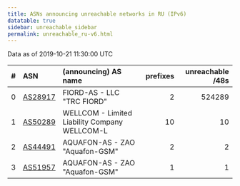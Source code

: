 ```yaml
---
title: ASNs announcing unreachable networks in RU (IPv6)
datatable: true
sidebar: unreachable_sidebar
permalink: unreachable_ru-v6.html
---
```


Data as of 2019-10-21 11:30:00 UTC


<div class="datatable-begin"></div>

|   # | ASN                                    | (announcing) AS name                          |   prefixes |   unreachable /48s |
|----:|:---------------------------------------|:----------------------------------------------|-----------:|-------------------:|
|   0 | [AS28917](unreachable_AS28917-v6.html) | FIORD-AS - LLC "TRC FIORD"                    |          2 |             524289 |
|   1 | [AS50289](unreachable_AS50289-v6.html) | WELLCOM - Limited Liability Company WELLCOM-L |         10 |                 10 |
|   2 | [AS44491](unreachable_AS44491-v6.html) | AQUAFON-AS - ZAO "Aquafon-GSM"                |          2 |                  2 |
|   3 | [AS51957](unreachable_AS51957-v6.html) | AQUAFON-AS - ZAO "Aquafon-GSM"                |          1 |                  1 |

<div class="datatable-end"></div>